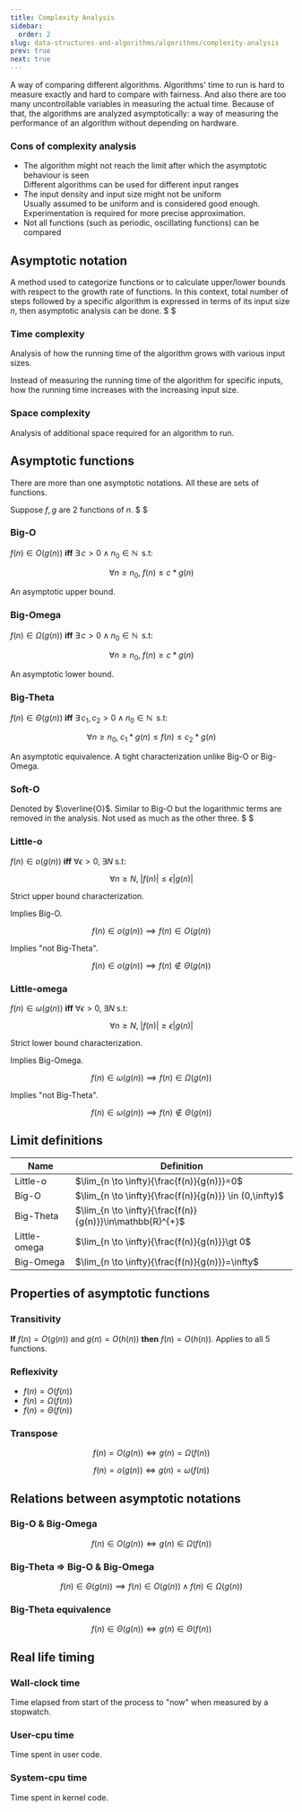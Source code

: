 ```yaml
---
title: Complexity Analysis
sidebar:
  order: 2
slug: data-structures-and-algorithms/algorithms/complexity-analysis
prev: true
next: true
---
```


A way of comparing different algorithms. Algorithms' time to run is hard to
measure exactly and hard to compare with fairness. And also there are too many
uncontrollable variables in measuring the actual time. Because of that, the
algorithms are analyzed asymptotically: a way of measuring the performance of an
algorithm without depending on hardware.

### Cons of complexity analysis

- The algorithm might not reach the limit after which the asymptotic behaviour
  is seen  
  Different algorithms can be used for different input ranges
- The input density and input size might not be uniform  
  Usually assumed to be uniform and is considered good enough. Experimentation
  is required for more precise approximation.
- Not all functions (such as periodic, oscillating functions) can be compared

## Asymptotic notation

A method used to categorize functions or to calculate upper/lower bounds with
respect to the growth rate of functions. In this context, total number of steps
followed by a specific algorithm is expressed in terms of its input size $n$,
then asymptotic analysis can be done. $ $

### Time complexity

Analysis of how the running time of the algorithm grows with various input
sizes.

Instead of measuring the running time of the algorithm for specific inputs, how
the running time increases with the increasing input size.

### Space complexity

Analysis of additional space required for an algorithm to run.

## Asymptotic functions

There are more than one asymptotic notations. All these are sets of functions.

Suppose $f,g$ are 2 functions of $n$. $ $

### Big-O

$f(n) \in O(g(n))$ **iff**
$\exists\, c \gt 0 \land  n_0 \in \mathbb{N}\;\; \text{s.t}$:

```math
\forall n \ge n_0,\; f(n) \le c* g(n)
```

An asymptotic upper bound.

### Big-Omega

$f(n) \in \Omega(g(n))$ **iff**
$\exists\, c \gt 0 \land  n_0 \in \mathbb{N}\;\; \text{s.t}$:

```math
\forall n \ge n_0,\; f(n) \ge c* g(n)
```

An asymptotic lower bound.

### Big-Theta

$f(n) \in \Theta(g(n))$ **iff**
$\exists\, c_1, c_2 \gt 0 \land  n_0 \in \mathbb{N}\;\; \text{s.t}$:

```math
\forall n \ge n_0,\; c_1 * g(n) \le f(n) \le c_2* g(n)
```

An asymptotic equivalence. A tight characterization unlike Big-O or Big-Omega.

### Soft-O

Denoted by $\overline{O}$. Similar to Big-O but the logarithmic terms are
removed in the analysis. Not used as much as the other three. $ $

### Little-o

$f(n) \in o(g(n))$ **iff** $\forall \epsilon \gt 0,\;\exists N\;\text{s.t}$:

```math
\forall n \ge N,\;|f(n)|\le\epsilon|g(n)|
```

Strict upper bound characterization.

Implies Big-O.

```math
f(n) \in o(g(n)) \implies f(n) \in O(g(n))
```

Implies "not Big-Theta".

```math
f(n) \in o(g(n)) \implies f(n) \not\in \Theta(g(n))
```

### Little-omega

$f(n) \in \omega(g(n))$ **iff**
$\forall \epsilon \gt 0,\;\exists N\;\text{s.t}$:

```math
\forall n \ge N,\;|f(n)|\ge\epsilon|g(n)|
```

Strict lower bound characterization.

Implies Big-Omega.

```math
f(n) \in \omega(g(n)) \implies f(n) \in \Omega(g(n))
```

Implies "not Big-Theta".

```math
f(n) \in \omega(g(n)) \implies f(n) \not\in \Theta(g(n))
```

## Limit definitions

| Name         | Definition                                                       |
| ------------ | ---------------------------------------------------------------- |
| Little-o     | $\lim_{n \to \infty}{\frac{f(n)}{g(n)}}=0$                |
| Big-O        | $\lim_{n \to \infty}{\frac{f(n)}{g(n)}} \in (0,\infty)$   |
| Big-Theta    | $\lim_{n \to \infty}{\frac{f(n)}{g(n)}}\in\mathbb{R}^{+}$ |
| Little-omega | $\lim_{n \to \infty}{\frac{f(n)}{g(n)}}\gt 0$             |
| Big-Omega    | $\lim_{n \to \infty}{\frac{f(n)}{g(n)}}=\infty$           |

## Properties of asymptotic functions

### Transitivity

**If** $f(n) = O(g(n))$ and $g(n) = O(h(n))$ **then** $f(n) = O(h(n))$. Applies
to all 5 functions.

### Reflexivity

- $f(n) = O(f(n))$
- $f(n) = \Omega(f(n))$
- $f(n) = \Theta(f(n))$

### Transpose

```math
f(n) = O(g(n))
\iff
g(n) = \Omega(f(n))
```

```math
f(n) = o(g(n))
\iff
g(n) = \omega(f(n))

```

## Relations between asymptotic notations

### Big-O & Big-Omega

```math
f(n) \in O(g(n)) \iff g(n) \in \Omega(f(n))
```

### Big-Theta => Big-O & Big-Omega

```math
f(n) \in \Theta(g(n)) \implies
f(n) \in O(g(n)) \land
f(n) \in \Omega(g(n))
```

### Big-Theta equivalence

```math
f(n) \in \Theta(g(n)) \iff g(n) \in \Theta(f(n))
```

## Real life timing

### Wall-clock time

Time elapsed from start of the process to "now" when measured by a stopwatch.

### User-cpu time

Time spent in user code.

### System-cpu time

Time spent in kernel code.
